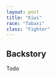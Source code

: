 ```yaml
---
layout: post
title: "Kiwi"
race: "Tabaxi"
class: "Fighter"
---
```


<!-- ![Sulu](../assets/images/Sulu_Small.gif) -->

## Backstory

Todo
